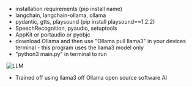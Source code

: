
- installation requirements (pip install name)
- langchain, langchain-ollama, ollama
- pydantic, gtts, playsound (pip install playsound==1.2.2)
- SpeechRecognition, pyaudio, setuptools
- AppKit or portaudio or pyobjc
- download Ollama and then use "Ollama pull llama3" in your devices terminal - this program uses the llama3 model only
- "python3 main.py" in terminal to run

![LLM](https://github.com/user-attachments/assets/4f8a34c6-b971-45fb-8f98-3e93bf934d0d)


- Trained off using llama3 off Ollama open source software AI
